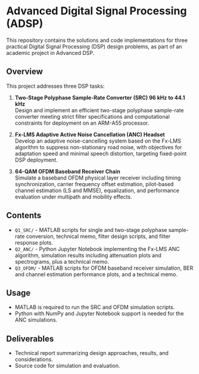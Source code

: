 # Advanced Digital Signal Processing (ADSP) 

This repository contains the solutions and code implementations for three practical Digital Signal Processing (DSP) design problems, as part of an academic project in Advanced DSP.

## Overview

This project addresses three DSP tasks:

1. **Two-Stage Polyphase Sample-Rate Converter (SRC) 96 kHz to 44.1 kHz**  
   Design and implement an efficient two-stage polyphase sample-rate converter meeting strict filter specifications and computational constraints for deployment on an ARM-A55 processor.

2. **Fx-LMS Adaptive Active Noise Cancellation (ANC) Headset**  
   Develop an adaptive noise-cancelling system based on the Fx-LMS algorithm to suppress non-stationary road noise, with objectives for adaptation speed and minimal speech distortion, targeting fixed-point DSP deployment.

3. **64-QAM OFDM Baseband Receiver Chain**  
   Simulate a baseband OFDM physical layer receiver including timing synchronization, carrier frequency offset estimation, pilot-based channel estimation (LS and MMSE), equalization, and performance evaluation under multipath and mobility effects.

<!--Each section includes a design rationale, algorithmic details, simulation results, and implementation considerations. Code scripts and plots supporting the work are included in the repository-->

## Contents

- `Q1_SRC/` - MATLAB scripts for single and two-stage polyphase sample-rate conversion, technical memo, filter design scripts, and filter response plots.
- `Q2_ANC/` - Python Jupyter Notebook implementing the Fx-LMS ANC algorithm, simulation results including attenuation plots and spectrograms, plus a technical memo.
- `Q3_OFDM/` - MATLAB scripts for OFDM baseband receiver simulation, BER and channel estimation performance plots, and a technical memo.


## Usage

- MATLAB is required to run the SRC and OFDM simulation scripts.
- Python with NumPy and Jupyter Notebook support is needed for the ANC simulations.

## Deliverables

- Technical report summarizing design approaches, results, and considerations.
- Source code for simulation and evaluation.
  


